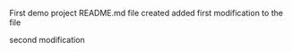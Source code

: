 First demo project README.md file created
added first modification to the file

second modification
